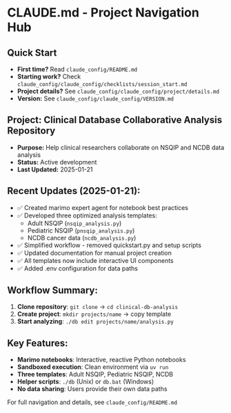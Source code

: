 # CLAUDE.md - Project Navigation Hub

## Quick Start
- **First time?** Read `claude_config/README.md`
- **Starting work?** Check `claude_config/claude_config/checklists/session_start.md`
- **Project details?** See `claude_config/claude_config/project/details.md`
- **Version:** See `claude_config/claude_config/VERSION.md`

## Project: Clinical Database Collaborative Analysis Repository
- **Purpose:** Help clinical researchers collaborate on NSQIP and NCDB data analysis
- **Status:** Active development
- **Last Updated:** 2025-01-21

## Recent Updates (2025-01-21):
- ✅ Created marimo expert agent for notebook best practices
- ✅ Developed three optimized analysis templates:
  - Adult NSQIP (`nsqip_analysis.py`)
  - Pediatric NSQIP (`pnsqip_analysis.py`)
  - NCDB cancer data (`ncdb_analysis.py`)
- ✅ Simplified workflow - removed quickstart.py and setup scripts
- ✅ Updated documentation for manual project creation
- ✅ All templates now include interactive UI components
- ✅ Added .env configuration for data paths

## Workflow Summary:
1. **Clone repository**: `git clone` → `cd clinical-db-analysis`
2. **Create project**: `mkdir projects/name` → copy template
3. **Start analyzing**: `./db edit projects/name/analysis.py`

## Key Features:
- **Marimo notebooks**: Interactive, reactive Python notebooks
- **Sandboxed execution**: Clean environment via `uv run`
- **Three templates**: Adult NSQIP, Pediatric NSQIP, NCDB
- **Helper scripts**: `./db` (Unix) or `db.bat` (Windows)
- **No data sharing**: Users provide their own data paths

For full navigation and details, see `claude_config/README.md`
